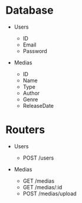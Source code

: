 # Database

- Users
    - ID
    - Email
    - Password

- Medias
    - ID
    - Name
    - Type
    - Author
    - Genre
    - ReleaseDate

# Routers

- Users
    - POST /users

- Medias
    - GET /medias
    - GET /medias/:id
    - POST /medias/upload